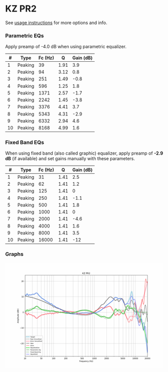 # KZ PR2
See [usage instructions](https://github.com/jaakkopasanen/AutoEq#usage) for more options and info.

### Parametric EQs
Apply preamp of -4.0 dB when using parametric equalizer.

|   # | Type    |   Fc (Hz) |    Q |   Gain (dB) |
|-----|---------|-----------|------|-------------|
|   1 | Peaking |        39 | 1.91 |         3.9 |
|   2 | Peaking |        94 | 3.12 |         0.8 |
|   3 | Peaking |       251 | 1.49 |        -0.8 |
|   4 | Peaking |       596 | 1.25 |         1.8 |
|   5 | Peaking |      1371 | 2.57 |        -1.7 |
|   6 | Peaking |      2242 | 1.45 |        -3.8 |
|   7 | Peaking |      3376 | 4.41 |         3.7 |
|   8 | Peaking |      5343 | 4.31 |        -2.9 |
|   9 | Peaking |      6332 | 2.94 |         4.6 |
|  10 | Peaking |      8168 | 4.99 |         1.6 |

### Fixed Band EQs
When using fixed band (also called graphic) equalizer, apply preamp of **-2.9 dB** (if available) and set gains manually with these parameters.

|   # | Type    |   Fc (Hz) |    Q |   Gain (dB) |
|-----|---------|-----------|------|-------------|
|   1 | Peaking |        31 | 1.41 |         2.5 |
|   2 | Peaking |        62 | 1.41 |         1.2 |
|   3 | Peaking |       125 | 1.41 |         0   |
|   4 | Peaking |       250 | 1.41 |        -1.1 |
|   5 | Peaking |       500 | 1.41 |         1.8 |
|   6 | Peaking |      1000 | 1.41 |         0   |
|   7 | Peaking |      2000 | 1.41 |        -4.6 |
|   8 | Peaking |      4000 | 1.41 |         1.6 |
|   9 | Peaking |      8000 | 1.41 |         3.5 |
|  10 | Peaking |     16000 | 1.41 |       -12   |

### Graphs
![](./KZ%20PR2.png)
